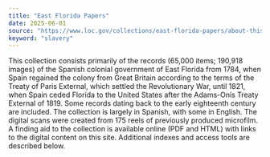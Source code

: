 ```yaml
---
title: "East Florida Papers"
date: 2025-06-01
source: "https://www.loc.gov/collections/east-florida-papers/about-this-collection/"
keyword: "slavery"
---
```


This collection consists primarily of the records (65,000 items; 190,918 images) of the Spanish colonial government of East Florida from 1784, when Spain regained the colony from Great Britain according to the terms of the Treaty of Paris External, which settled the Revolutionary War, until 1821, when Spain ceded Florida to the United States after the Adams-Onís Treaty External of 1819. Some records dating back to the early eighteenth century are included. The collection is largely in Spanish, with some in English. The digital scans were created from 175 reels of previously produced microfilm. A finding aid to the collection is available online (PDF and HTML) with links to the digital content on this site. Additional indexes and access tools are described below.

